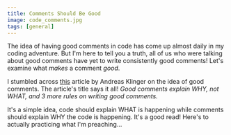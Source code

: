```yaml
---
title: Comments Should Be Good
image: code_comments.jpg
tags: [general]
---
```


The idea of having good comments in code has come up almost daily in my coding adventure. But I'm here to tell you a truth, all of us who were talking about good comments have yet to write consistently good comments! Let's examine what _makes_ a comment *good*.

I stumbled across <a href="https://dev.to/andreasklinger/comments-explain-why-not-what-and-2-more-rules-on-writing-good-comments" target="_blank">this</a> article by Andreas Klinger on the idea of good comments. The article's title says it all! _Good comments explain WHY, not WHAT, and 3 more rules on writing good comments._

It's a simple idea, code should explain WHAT is happening while comments should explain WHY the code is happening. It's a good read! Here's to actually practicing what I'm preaching...